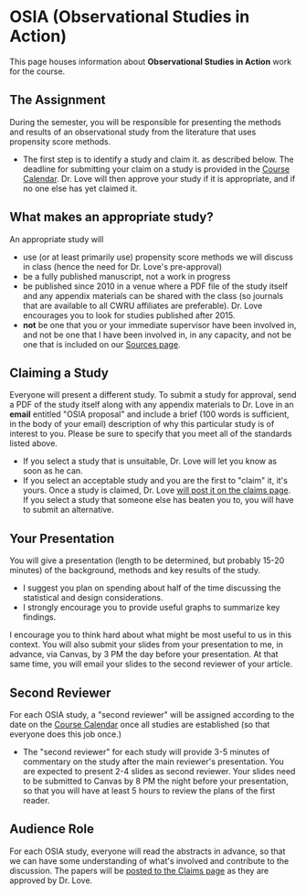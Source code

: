 # OSIA (Observational Studies in Action)

This page houses information about **Observational Studies in Action** work for the course.

## The Assignment

During the semester, you will be responsible for presenting the methods and results of an observational study from the literature that uses propensity score methods. 

- The first step is to identify a study and claim it. as described below. The deadline for submitting your claim on a study is provided in the [Course Calendar](https://thomaselove.github.io/500/calendar.html). Dr. Love will then approve your study if it is appropriate, and if no one else has yet claimed it.

## What makes an appropriate study?

An appropriate study will 

- use (or at least primarily use) propensity score methods we will discuss in class (hence the need for Dr. Love's pre-approval)
- be a fully published manuscript, not a work in progress
- be published since 2010 in a venue where a PDF file of the study itself and any appendix materials can be shared with the class (so journals that are available to all CWRU affiliates are preferable). Dr. Love encourages you to look for studies published after 2015.
- **not** be one that you or your immediate supervisor have been involved in, and not be one that I have been involved in, in any capacity, and not be one that is included on our [Sources page](https://github.com/THOMASELOVE/500-2021/tree/master/sources).

## Claiming a Study

Everyone will present a different study. To submit a study for approval, send a PDF of the study itself along with any appendix materials to Dr. Love in an **email** entitled "OSIA proposal" and include a brief (100 words is sufficient, in the body of your email) description of why this particular study is of interest to you. Please be sure to specify that you meet all of the standards listed above.

- If you select a study that is unsuitable, Dr. Love will let you know as soon as he can.
- If you select an acceptable study and you are the first to "claim" it, it's yours. Once a study is claimed, Dr. Love [will post it on the claims page](https://github.com/THOMASELOVE/2020-500/tree/master/osia/claims). If you select a study that someone else has beaten you to, you will have to submit an alternative.

## Your Presentation

You will give a presentation (length to be determined, but probably 15-20 minutes) of the background, methods and key results of the study. 

- I suggest you plan on spending about half of the time discussing the statistical and design considerations.
- I strongly encourage you to provide useful graphs to summarize key findings.

I encourage you to think hard about what might be most useful to us in this context. You will also submit your slides from your presentation to me, in advance, via Canvas, by 3 PM the day before your presentation. At that same time, you will email your slides to the second reviewer of your article.

## Second Reviewer

For each OSIA study, a "second reviewer" will be assigned according to the date on the [Course Calendar](https://github.com/THOMASELOVE/2020-500/blob/master/calendar.md) once all studies are established (so that everyone does this job once.) 
- The "second reviewer" for each study will provide 3-5 minutes of commentary on the study after the main reviewer's presentation. You are expected to present 2-4 slides as second reviewer. Your slides need to be submitted to Canvas by 8 PM the night before your presentation, so that you will have at least 5 hours to review the plans of the first reader.

## Audience Role

For each OSIA study, everyone will read the abstracts in advance, so that we can have some understanding of what's involved and contribute to the discussion. The papers will be [posted to the Claims page](https://github.com/THOMASELOVE/2020-500/tree/master/osia/claims) as they are approved by Dr. Love.

